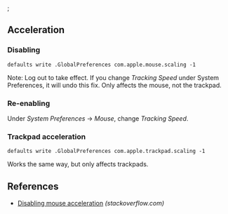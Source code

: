 ;

Acceleration
------------

### Disabling

    defaults write .GlobalPreferences com.apple.mouse.scaling -1

Note: Log out to take effect. If you change *Tracking Speed* under System Preferences, it will undo this fix. Only affects the mouse, not the trackpad.

### Re-enabling

Under *System Preferences* → *Mouse*, change *Tracking Speed*.

### Trackpad acceleration

    defaults write .GlobalPreferences com.apple.trackpad.scaling -1

Works the same way, but only affects trackpads.

References
----------

-   [Disabling mouse acceleration](https://stackoverflow.com/questions/5782884/disabling-mouse-acceleration-in-mac-os-x) *(stackoverflow.com)*
